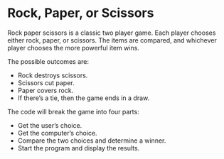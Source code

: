 # Rock, Paper, or Scissors

Rock paper scissors is a classic two player game. Each player chooses either rock, paper, or scissors. The items are compared, and whichever player chooses the more powerful item wins.

The possible outcomes are:
* Rock destroys scissors.
* Scissors cut paper.
* Paper covers rock.
* If there’s a tie, then the game ends in a draw.


The code will break the game into four parts:
* Get the user’s choice.
* Get the computer’s choice.
* Compare the two choices and determine a winner.
* Start the program and display the results.
